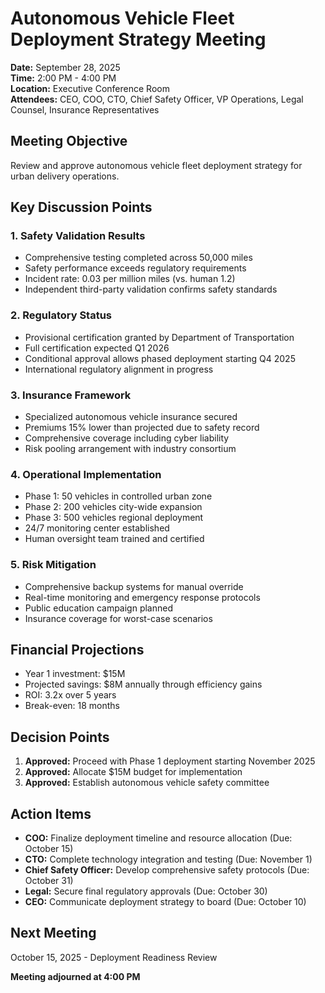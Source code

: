 # Autonomous Vehicle Fleet Deployment Strategy Meeting

**Date:** September 28, 2025  
**Time:** 2:00 PM - 4:00 PM  
**Location:** Executive Conference Room  
**Attendees:** CEO, COO, CTO, Chief Safety Officer, VP Operations, Legal Counsel, Insurance Representatives  

## Meeting Objective
Review and approve autonomous vehicle fleet deployment strategy for urban delivery operations.

## Key Discussion Points

### 1. Safety Validation Results
- Comprehensive testing completed across 50,000 miles
- Safety performance exceeds regulatory requirements
- Incident rate: 0.03 per million miles (vs. human 1.2)
- Independent third-party validation confirms safety standards

### 2. Regulatory Status
- Provisional certification granted by Department of Transportation
- Full certification expected Q1 2026
- Conditional approval allows phased deployment starting Q4 2025
- International regulatory alignment in progress

### 3. Insurance Framework
- Specialized autonomous vehicle insurance secured
- Premiums 15% lower than projected due to safety record
- Comprehensive coverage including cyber liability
- Risk pooling arrangement with industry consortium

### 4. Operational Implementation
- Phase 1: 50 vehicles in controlled urban zone
- Phase 2: 200 vehicles city-wide expansion
- Phase 3: 500 vehicles regional deployment
- 24/7 monitoring center established
- Human oversight team trained and certified

### 5. Risk Mitigation
- Comprehensive backup systems for manual override
- Real-time monitoring and emergency response protocols
- Public education campaign planned
- Insurance coverage for worst-case scenarios

## Financial Projections
- Year 1 investment: $15M
- Projected savings: $8M annually through efficiency gains
- ROI: 3.2x over 5 years
- Break-even: 18 months

## Decision Points
1. **Approved:** Proceed with Phase 1 deployment starting November 2025
2. **Approved:** Allocate $15M budget for implementation
3. **Approved:** Establish autonomous vehicle safety committee

## Action Items
- **COO:** Finalize deployment timeline and resource allocation (Due: October 15)
- **CTO:** Complete technology integration and testing (Due: November 1)
- **Chief Safety Officer:** Develop comprehensive safety protocols (Due: October 31)
- **Legal:** Secure final regulatory approvals (Due: October 30)
- **CEO:** Communicate deployment strategy to board (Due: October 10)

## Next Meeting
October 15, 2025 - Deployment Readiness Review

**Meeting adjourned at 4:00 PM**